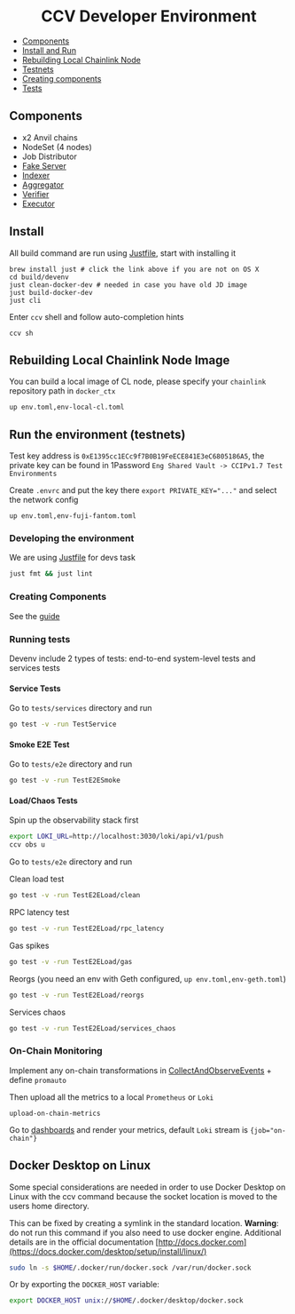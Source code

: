 <div align="center">

# CCV Developer Environment

</div>

- [Components](#components)
- [Install and Run](#install)
- [Rebuilding Local Chainlink Node](#rebuilding-local-chainlink-node-image)
- [Testnets](#run-the-environment-testnets)
- [Creating components](#creating-components)
- [Tests](#smoke-e2e-test)


## Components

- x2 Anvil chains
- NodeSet (4 nodes)
- Job Distributor
- [Fake Server](./fakes/README.md)
- [Indexer](../../indexer/README.md)
- [Aggregator](../../aggregator/README.md)
- [Verifier](../../verifier/README.md)
- [Executor](../../executor/README.md)

## Install
All build command are run using [Justfile](https://github.com/casey/just?tab=readme-ov-file#cross-platform), start with installing it
```
brew install just # click the link above if you are not on OS X
cd build/devenv
just clean-docker-dev # needed in case you have old JD image
just build-docker-dev
just cli
```

Enter `ccv` shell and follow auto-completion hints
```
ccv sh
```

## Rebuilding Local Chainlink Node Image
You can build a local image of CL node, please specify your `chainlink` repository path in `docker_ctx`
```
up env.toml,env-local-cl.toml
```

## Run the environment (testnets)
Test key address is `0xE1395cc1ECc9f7B0B19FeECE841E3eC6805186A5`, the private key can be found in 1Password `Eng Shared Vault -> CCIPv1.7 Test Environments`

Create `.envrc` and put the key there `export PRIVATE_KEY="..."` and select the network config
```
up env.toml,env-fuji-fantom.toml
```

### Developing the environment
We are using [Justfile](https://github.com/casey/just) for devs task
```bash
just fmt && just lint
```

### Creating Components
See the [guide](services/README.md)

### Running tests
Devenv include 2 types of tests: end-to-end system-level tests and services tests

#### Service Tests
Go to `tests/services` directory and run
```bash
go test -v -run TestService
```

#### Smoke E2E Test
Go to `tests/e2e` directory and run
```bash
go test -v -run TestE2ESmoke
```

#### Load/Chaos Tests
Spin up the observability stack first
```bash
export LOKI_URL=http://localhost:3030/loki/api/v1/push
ccv obs u
```

Go to `tests/e2e` directory and run

Clean load test
```bash
go test -v -run TestE2ELoad/clean
```

RPC latency test
```bash
go test -v -run TestE2ELoad/rpc_latency
```

Gas spikes
```bash
go test -v -run TestE2ELoad/gas
```

Reorgs (you need an env with Geth configured, `up env.toml,env-geth.toml`)
```bash
go test -v -run TestE2ELoad/reorgs
```

Services chaos
```bash
go test -v -run TestE2ELoad/services_chaos
```

### On-Chain Monitoring
Implement any on-chain transformations in [CollectAndObserveEvents](monitoring.go) + define `promauto`

Then upload all the metrics to a local `Prometheus` or `Loki`
```
upload-on-chain-metrics
```
Go to [dashboards](dashboards) and render your metrics, default `Loki` stream is `{job="on-chain"}`

## Docker Desktop on Linux

Some special considerations are needed in order to use Docker Desktop on Linux
with the ccv command because the socket location is moved to the users home
directory.

This can be fixed by creating a symlink in the standard location.
**Warning**: do not run this command if you also need to use docker engine.
Additional details are in the official documentation [http://docs.docker.com](https://docs.docker.com/desktop/setup/install/linux/)
```bash
sudo ln -s $HOME/.docker/run/docker.sock /var/run/docker.sock
```

Or by exporting the `DOCKER_HOST` variable:
```bash
export DOCKER_HOST unix://$HOME/.docker/desktop/docker.sock
```
